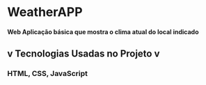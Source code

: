 # WeatherAPP
#### Web Aplicação básica que mostra o clima atual do local indicado

## v Tecnologias Usadas no Projeto v
### HTML, CSS, JavaScript

